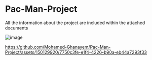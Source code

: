 # Pac-Man-Project
All the information about the project are included within the attached documents

![image](https://github.com/Mohamed-Ghanayem/Pac-Man-Project/assets/150129920/a02b6d1c-eaa4-43bf-bed3-10051c85c891)



https://github.com/Mohamed-Ghanayem/Pac-Man-Project/assets/150129920/7750c3fe-e1f4-4226-b90a-eb44a7293f33

